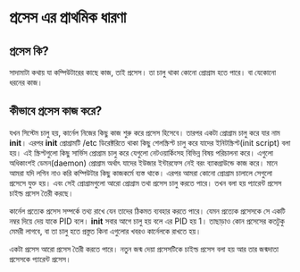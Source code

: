 # প্রসেস এর প্রাথমিক ধারণা #

## প্রসেস কি? ##

সাদামাটা কথায় যা কম্পিউটারের কাছে কাজ, তাই প্রসেস। তা চালু থাকা কোনো প্রোগ্রাম হতে পারে। বা যেকোনো ধরনের কাজ।

## কীভাবে প্রসেস কাজ করে? ##

যখন সিস্টেম চালু হয়, কার্নেল নিজের কিছু কাজ শুরু করে প্রসেস হিসেবে। তারপর একটা প্রোগ্রাম চালু করে যার নাম **init**। এরপর **init** প্রোগ্রামটি /etc ডিরেক্টরিতে থাকা কিছু শেলস্ক্রিপ্ট চালু করে যাদের ইনিটস্ক্রিপ্ট(init script) বলা হয়। এই স্ক্রিপ্টগুলো কিছু সার্ভিস প্রোগ্রাম চালু করে যেগুলো নেটওয়ার্কিংসহ বিভিন্ন বিষয় পরিচালনা করে। এগুলো অধিকাংশই ডেমন(daemon) প্রোগ্রাম অর্থাৎ যাদের ইউজার ইন্টারফেস নেই বরং ব্যাকগ্রাউন্ডে কাজ করে। মানে আমরা যদি লগিন নাও করি কম্পিউটার কিছু কাজকর্মে ব্যস্ত থাকে। এরপর আমরা কোনো প্রোগ্রাম চালালে সেগুলো প্রসেসে যুক্ত হয়। এবং সেই প্রোগ্রামগুলো আরো প্রোগ্রাম তথা প্রসেস চালু করতে পারে। তখন বলা হয় প্যারেন্ট প্রসেস চাইল্ড প্রসেস তৈরী করছে।

কার্নেল প্রত্যেক প্রসেস সম্পর্কে তথ্য রাখে যেন তাদের ঠিকমত ব্যবহার করতে পারে। যেমন প্রত্যেক প্রসেসকে সে একটি নম্বর দিয়ে দেয় যাকে PID বলে। **init** সবার আগে চালু হয় বলে এর PID হয় 1। তাছাড়াও কোন প্রসেসের কতটুকু মেমরী লাগবে, বা তা চালু হতে প্রস্তুত কিনা এগুলোর খবরও কার্নেলকে রাখতে হয়।

একটা প্রসেস আরো প্রসেস তৈরী করতে পারে। নতুন জন্ম দেয়া প্রসেসটিকে চাইল্ড প্রসেস বলা হয় আর তার জন্মদাতা প্রসেসকে প্যারেন্ট প্রসেস।